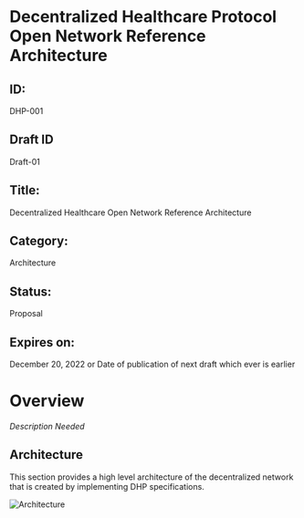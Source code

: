 # Decentralized Healthcare Protocol Open Network Reference Architecture

## ID: 
DHP-001

## Draft ID
Draft-01

## Title:
Decentralized Healthcare Open Network Reference Architecture

## Category:
Architecture

## Status:
Proposal

## Expires on:
December 20, 2022 or Date of publication of next draft which ever is earlier

# Overview
*Description Needed*

## Architecture
This section provides a high level architecture of the decentralized network that is created by implementing DHP specifications.

![Architecture](https://github.com/iSPIRT/DHP-Specs/blob/docs/protocol-specifications/docs/images/DHP-Network-Architecture-Reference.png)
